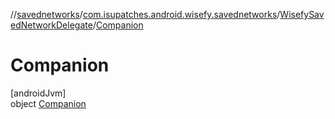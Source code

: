 //[savednetworks](../../../../index.md)/[com.isupatches.android.wisefy.savednetworks](../../index.md)/[WisefySavedNetworkDelegate](../index.md)/[Companion](index.md)

# Companion

[androidJvm]\
object [Companion](index.md)
